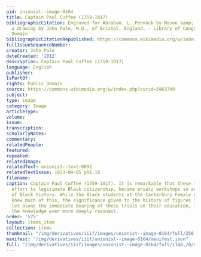 ```yaml
---
pid: unionist--image-0164
title: Captain Paul Cuffee (1759-1817)
bibliographicCitation: Engraved for Abraham. L. Pennock by Mason &amp; Maas., from
  a drawing by John Pole, M.D., of Bristol, England. - Library of Congress, Public
  Domain
bibliographicCitationRepublished: https://commons.wikimedia.org/w/index.php?curid=5963709
fullIssueSequenceNumber: 
creator: John Pole
dateCreated: '1812'
description: Captain Paul Cuffee (1759-1817)
language: English
publisher: 
IsPartOf: 
rights: Public Domain
source: https://commons.wikimedia.org/w/index.php?curid=5963709
subject: 
type: image
category: Image
articleType: 
volume: 
issue: 
transcription: 
scholarlyNotes: 
commentary: 
relatedPeople: 
featured: 
repeated: 
relatedImage: 
relatedText: unionist--text-0092
relatedTextIssue: 1833-09-05 p01.18
filename: 
caption: Captain Paul Cuffee (1759-1817). It is remarkable that these trials, in their
  effort to legitimate Black citizenship, became ersatz workshops in an emerging understanding
  of Black history. While the Black students at the Canterbury Female Academy likely
  knew much of this, the significance given to the history of figures like Paul Cuffee,
  let alone the immediate bearing of these trials on their education, likely made
  the knowledge ever more deeply resonant.
order: '575'
layout: items_item
collection: items
thumbnail: "/img/derivatives/iiif/images/unionist--image-0164/full/250,/0/default.jpg"
manifest: "/img/derivatives/iiif/unionist--image-0164/manifest.json"
full: "/img/derivatives/iiif/images/unionist--image-0164/full/1140,/0/default.jpg"
---
```

